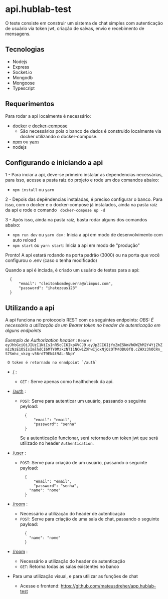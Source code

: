 # api.hublab-test

O teste consiste em construir um sistema de chat simples com autenticação de usuário via token jwt, criação de salvas, envio e recebimento de mensagens.

## Tecnologias
* Nodejs
* Express
* Socket.io
* Mongodb
* Mongoose
* Typescript

## Requerimentos
Para rodar a api localmente é necessário:

* [docker](https://docs.docker.com/engine/install/) e [docker-compose](https://docs.docker.com/compose/install/)
  * São necessários pois o banco de dados é construido localmente via docker utilizando o docker-compose.
* [npm](https://www.npmjs.com/) ou [yarn](https://classic.yarnpkg.com/lang/en/docs/install/#debian-stable)
* nodejs

## Configurando e iniciando a api
1 - Para inciar a api, deve-se primeiro instalar as dependencias necessárias, para isso, acesse a pasta raiz do projeto e rode um dos comandos abaixo:
  * `npm install` ou `yarn`
  
2 - Depois das depêndencias instaladas, é preciso configurar o banco. Para isso, com o docker e o docker-compose já instalados, ainda na pasta raiz da api e rode o comando ` docker-compose up -d`

3 - Após isso, ainda na pasta raiz, basta rodar alguns dos comandos abaixo: 
  * `npm run dev` ou `yarn dev` : Inicia a api em modo de desenvolvimento com auto reload
  * `npm start` ou `yarn start`: Inicia a api em modo de "produção"

Pronto! A api estará rodando na porta padrão (3000) ou na porta que você configurou o .env (caso o tenha modificado)

Quando a api é inciada, é criado um usuário de testes para a api:  
```
  {
	  "email": "cleitonbomdeguerra@olimpus.com",
	  "password": "ihatezeus123"
  } 
```

## Utilizando a api
A api funciona no protocoolo REST com os seguintes endpoints:
  *OBS:* _É necessário a utilização de um Bearer token no header de autenticação em alguns endpoints_
  
  *Exemplo de Authorization header* : ` Bearer eyJhbGciOiJIUzI1NiIsInR5cCI6IkpXVCJ9.eyJpZCI6IjYxZmE5NmVhOWZhM2Y4YjZhZmIzNzE1OSIsImlhdCI6MTY0MzkzNTI1NCwiZXhwIjoxNjQzOTM4ODU0fQ.cZHXz3hOCRn_S7Smhc_vkzg-v56rdT9EN4t9AL-5NpY `
    
     O token é retornado no enndpoint `/auth`
  
  * [/](http://localhost:3000) : 
    * `GET` : Serve apenas como healthcheck da api.
    
  * [/auth](http://localhost:3000/auth) : 
    * `POST`: Serve para autenticar um usuário, passando o seguinte peyload:
      ```
        {
	        "email": "email",
	        "password": "senha"
        } 
      ```
      Se a autenticação funcionar, será retornado um token jwt que será utilizado no header `Authentication`.
      
  * [/user](http://localhost:3000/user) :
    * `POST`: Serve para criação de um usuário, passando o seguinte payload: 
      ```
        {
	        "email": "email",
	        "password": "senha",
          "name": "nome"
        } 
      ```
  
  * [/room](http://localhost:3000/room) :
    * Necessário a utilização do header de autenticação
    * `POST`: Serve para criação de uma sala de chat, passando o seguinte payload: 
      ```
        {
          "name": "nome"
        } 
      ```
      
  * [/room](http://localhost:3000/room/all) :
    * Necessário a utilização do header de autenticação
    * `GET`: Retorna todas as salas existentes no banco


* Para uma utilização visual, e para utilizar as funções de chat
	* Acesse o frontend: https://github.com/mateusdreher/app.hublab-test
